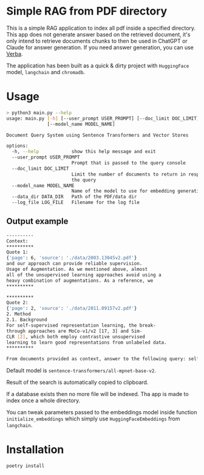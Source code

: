 # Simple RAG from PDF directory

This is a simple RAG application to index all pdf inside a specified directory. This app does not generate answer based on the retrieved document, it's only intend to retrieve documents chunks to then be used in ChatGPT or Claude for answer generation.
If you need answer generation, you can use [Verba](https://github.com/weaviate/Verba).

The application has been built as a quick & dirty project with `HuggingFace` model, `langchain` and `chromadb`.

# Usage

```bash
> python3 main.py --help
usage: main.py [-h] [--user_prompt USER_PROMPT] [--doc_limit DOC_LIMIT]
               [--model_name MODEL_NAME]

Document Query System using Sentence Transformers and Vector Stores

options:
  -h, --help            show this help message and exit
  --user_prompt USER_PROMPT
                        Prompt that is passed to the query console
  --doc_limit DOC_LIMIT
                        Limit the number of documents to return in response to
                        the query
  --model_name MODEL_NAME
                        Name of the model to use for embedding generation
  --data_dir DATA_DIR   Path of the PDF/data dir
  --log_file LOG_FILE   Filename for the log file
```

## Output example

```bash
----------
Context:
**********
Quote 1:
{'page': 6, 'source': './data/2003.13045v2.pdf'}
and our approach can provide reliable supervision.
Usage of Augmentation. As we mentioned above, almost
all of the unsupervised learning approaches avoid using a
heavy combination of augmentations. As a reference, we
**********

**********
Quote 2:
{'page': 2, 'source': './data/2011.09157v2.pdf'}
2. Method
2.1. Background
For self-supervised representation learning, the break-
through approaches are MoCo-v1/v2 [17, 3] and Sim-
CLR [2], which both employ contrastive unsupervised
learning to learn good representations from unlabeled data.
**********

From documents provided as context, answer to the following query: self supervised
```

Default model is `sentence-transformers/all-mpnet-base-v2`.

Result of the search is automatically copied to clipboard.

If a database exists then no more file will be indexed. Tha app is made to index once a whole directory.

You can tweak parameters passed to the embeddings model inside function `initialize_embeddings` which simply use `HuggingFaceEmbeddings` from `langchain`.


# Installation

```bash
poetry install
```